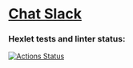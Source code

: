 # [Chat Slack](https://chatdish.onrender.com/)

### Hexlet tests and linter status:

[![Actions Status](https://github.com/DianaShilova/frontend-project-12/actions/workflows/hexlet-check.yml/badge.svg)](https://github.com/DianaShilova/frontend-project-12/actions)

